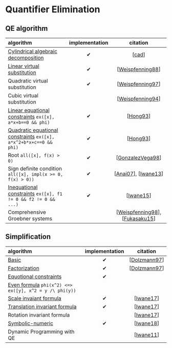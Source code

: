 # Quantifier Elimination

## QE algorithm

| algorithm | implementation | citation |
| :-- | :--: | :--: |
| [Cylindrical algebraic decomposition](../cad.go) | ✔ | [[cad](cad.md)] |
| [Linear virtual substitution](../vs.go) | ✔ | [[Weispfenning88](https://www.sciencedirect.com/science/article/pii/S0747717188800038)] |
| Quadratic virtual substitution | ✔| [[Weispfenning97](https://link.springer.com/article/10.1007/s002000050055)] |
| Cubic virtual substitution |  | [[Weispfenning94](https://dl.acm.org/doi/10.1145/190347.190425)] |
| [Linear equational constraints](../quadeq.go) `ex([x], a*x+b==0 && phi)` | ✔ | [[Hong93](https://dl.acm.org/doi/10.1145/164081.164140)] |
| [Quadratic equational constraints](../quadeq.go) `ex([x], a*x^2+b*x+c==0 && phi)` | ✔ | [[Hong93](https://dl.acm.org/doi/10.1145/164081.164140)] |
| Root `all([x], f(x) > 0)` | ✔| [[GonzalezVega98](https://link.springer.com/chapter/10.1007/978-3-7091-9459-1_19)] |
| Sign definite condition `all([x], impl(x >= 0, f(x) > 0))` | ✔| [[Anai07](https://www.tandfonline.com/doi/abs/10.1080/00207170600726550?journalCode=tcon20)], [[Iwane13](https://link.springer.com/chapter/10.1007/978-3-319-02297-0_17)] |
| [Inequational constraints](../neq.go) `ex([x], f1 != 0 && f2 != 0 && ...)` | ✔ | [[Iwane15](https://repository.kulib.kyoto-u.ac.jp/dspace/bitstream/2433/224375/1/1976-06.pdf)] |
| Comprehensive Groebner systems || [[Weispfenning98](https://link.springer.com/chapter/10.1007/978-3-7091-9459-1_20)], [[Fukasaku15](https://dl.acm.org/doi/10.1145/2755996.2756646)] |


## Simplification

| algorithm | implementation | citation |
| :-- | :--: | :--: |
| [Basic](../simpl_basic.go) |✔| [[Dolzmann97](https://www.sciencedirect.com/science/article/pii/S0747717197901231)] |
| [Factorization](../simpl_fctr.go) |✔| [[Dolzmann97](https://www.sciencedirect.com/science/article/pii/S0747717197901231)] |
| [Equotional constraints](../simpl_reduce.go) |✔|
| [Even formula](../even.go) `phi(x^2) <=> ex([y], x^2 = y /\ phi(y))` ||
| [Scale invaiant formula](../simpl_homo.go) |✔| [[Iwane17](https://dl.acm.org/doi/abs/10.1145/3087604.3087627)] |
| [Translation invariant formula](../simpl_tran.go) |✔| [[Iwane17](https://dl.acm.org/doi/abs/10.1145/3087604.3087627)] |
| Rotation invariant formula || [[Iwane17](https://dl.acm.org/doi/abs/10.1145/3087604.3087627)] |
| [Symbolic-numeric](../simpl_num.go) |✔| [[Iwane18](http://www.jssac.org/Editor/Suushiki/V24/V242.html)] |
| Dynamic Programming with QE | | [[Iwane11](https://link.springer.com/chapter/10.1007/978-3-642-23568-9_19)] |

